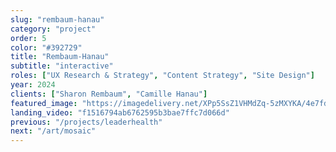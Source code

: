 ```yaml
---
slug: "rembaum-hanau"
category: "project"
order: 5
color: "#392729"
title: "Rembaum-Hanau"
subtitle: "interactive"
roles: ["UX Research & Strategy", "Content Strategy", "Site Design"]
year: 2024
clients: ["Sharon Rembaum", "Camille Hanau"]
featured_image: "https://imagedelivery.net/XPp5SsZ1VHMdZq-5zMXYKA/4e7fdfd7-3879-438e-c782-e88b38b6e200/public"
landing_video: "f1516794ab6762595b3bae7ffc7d066d"
previous: "/projects/leaderhealth"
next: "/art/mosaic"
---
```


<style>
    .content-container {
      margin: 0;
      padding: 0;
    }
    
    
    .video-container video {
      width: 100%;
      object-fit: contain;
      border-radius: 0.33rem;
    }
    
    .image-container-cols {
      width: 100%;
      height: 100vh;
      display: flex;
      flex-wrap: wrap;
      align-content: center;
      justify-content: space-evenly;
      gap: 0.33rem;
      margin-bottom: 0.33rem;
      background-color: #231F5B;
      border-radius: .33rem;
    }
    
    .img-left, .img-right {
      display: flex;
      align-items: center;
      width: 36%;
      padding: 3rem;
    }
    
    .img-left img, .img-right img {
      width: 100%;
      height: auto;
      border-radius: 0.33rem;
    }
    
    .img-container {
      width: 100%;
      margin-bottom: .33rem;
    }

    .img-container-1 {
      width: 100%;
      height: 100%;
    }

    .img-container-1 img {
      max-width: 100%;
      border-radius: .33rem;
    }

    .img-container-inset {
      position: relative;
      display: flex;
      background: #AF9987;
      border-radius: .33rem;
      height: 80vh;
      overflow-y: scroll;
    }

    .img-inset {
      display: flex; 
      height: 80vh;
      flex-direction: column;
      align-items: center;
      justify-content: flex-start;
    }
    .img-inset img {
      display: flex;
      width: 80vw;
      height: auto;
      overflow-y: scroll;
    }
    
    .img-container img {
      width: 100%;
      height: auto;
      border-radius: 0.33rem;
    }

    .video-container {
    width: 90%;
    height: 100vh;
    display: flex;
    overflow: hidden;
    position: relative;
    aspect-ratio: 16/9;
    overflow: hidden;
    border-radius: 0.33rem;
    /* margin-bottom: 0.33rem; */
    padding: 4rem;
}
    
    .video-container .cloudflare-stream-container,
    .video-container .cloudflare-stream-container iframe {
      width: 100% !important;
      height: 100% !important;
      position: relative;
      top: 0;
      left: 0;
      overflow: hidden;
      border-radius: 0.33rem;
    }
    
    .video-container video,
    .video-container iframe {
      width: 100%;
      height: 100%;
      object-fit: cover !important;
      object-position: center;
      border-radius: 0.33rem;
    }
 
    

    @media screen and (max-width: 768px) {
   .content-container {
    display: flex;
    flex-direction: column;
    align-items: center;
    margin: .33rem;
    max-width: 97vw;
    }

    .img-container-1 {
      width: 100%;
      align-items: center;
      margin-bottom: .33rem;
    }

    .img-container-1 img {
      width: 90%;
    }
    
    .image-container-cols {
      width: 100%;
      height: 100%;
      align-items: flex-start;
    }

    .img-left, .img-right {
      width: 100%;
      padding: 2rem;
    }
  
    .image-col {
        max-width: 100%;
        padding: 2rem;
    }
    .image-col img {
        width: 100%;
        height: auto;
    }


    .video-container {
      width: 100%;
      height: 30vh;
      padding: 0.33rem;
      margin-bottom: .33rem;
    }

    .video-container {
    width: 100%;
    display: flex;
    overflow: hidden;
    position: relative;
    aspect-ratio: 16/9;
    overflow: hidden;
    border-radius: 0.33rem;
    /* margin-bottom: 0.33rem; */
    padding: 0;
    height: 25vh;
}
    
    .video-container .cloudflare-stream-container,
    .video-container .cloudflare-stream-container iframe {
      width: 116% !important;
      height: 100% !important;
      position: relative;
      top: 0;
      left: 0;
      overflow: hidden;
      border-radius: 0.33rem;
    }
    
    .video-container video,
    .video-container iframe {
      width: 116%;
      height: auto;
      object-fit: cover !important;
      object-position: center;
      border-radius: 0.33rem;
    }
}
  </style>

<div class="content-container">
  <div class="img-container-1">
    <cloudflare-image imageId="9df65de5-3311-49bd-4136-217378e2ba00" />
  </div>
   <div class="video-container">
    <iframe src="https://iframe.cloudflarestream.com/a2bfbc8e566f472415f74852abd0d4cf?autoplay=true&muted=true&loop=true&controls=false&preload=auto&responsive=true" style="border: none;" allow="accelerometer; autoplay; encrypted-media; gyroscope; picture-in-picture" allowfullscreen></iframe>
  </div>
  <div class="img-container">
    <cloudflare-image imageId="a575705a-49d5-49a8-448a-addf50951100"/>
  </div>
   <div class="img-container">
    <cloudflare-image imageId="f469d6d5-f7f4-47f7-5b3b-993efbc0ab00"/>
  </div>
  <div class="img-container">
    <cloudflare-image imageId="ca5bc02e-5b7e-46c3-c156-f7e691bc1e00" />
  </div>
  <div class="img-container">
    <cloudflare-image imageId="04374ad6-237b-4c46-551f-81458d5af500" />
  </div>
  <div class="img-container">
    <cloudflare-image imageId="588d6b81-e035-43cd-95fd-bd33ad512500" />
  </div>
 <div class="img-container">
    <cloudflare-image imageId="768e71bb-6197-42ff-6e19-6462d0151200" />
  </div>
</div>

